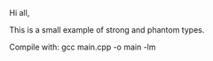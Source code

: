 Hi all,

This is a small example of strong and phantom types.

Compile with: gcc main.cpp -o main -lm